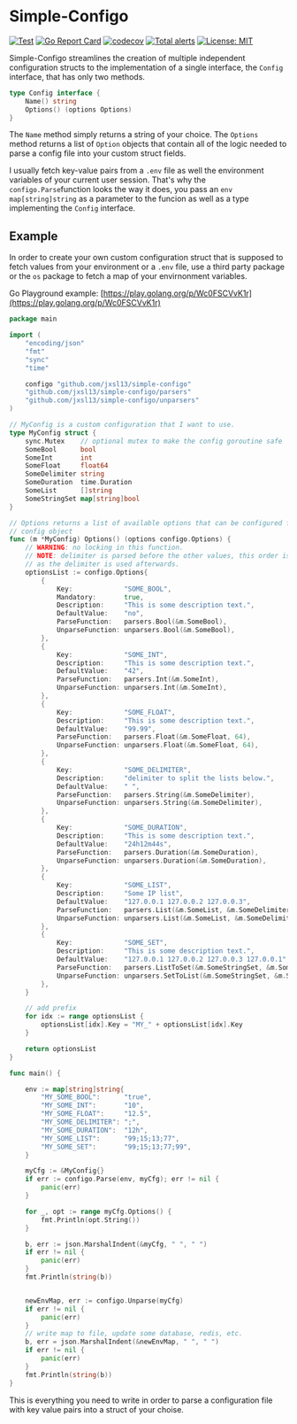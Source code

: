 # Simple-Configo

[![Test](https://github.com/jxsl13/simple-configo/actions/workflows/build.yaml/badge.svg)](https://github.com/jxsl13/simple-configo/actions/workflows/build.yaml) [![Go Report Card](https://goreportcard.com/badge/github.com/jxsl13/simple-configo)](https://goreportcard.com/report/github.com/jxsl13/simple-configo) [![codecov](https://codecov.io/gh/jxsl13/simple-configo/branch/master/graph/badge.svg?token=noNR6ork0u)](https://codecov.io/gh/jxsl13/simple-configo) [![Total alerts](https://img.shields.io/lgtm/alerts/g/jxsl13/simple-configo.svg?logo=lgtm&logoWidth=18)](https://lgtm.com/projects/g/jxsl13/simple-configo/alerts/) [![License: MIT](https://img.shields.io/badge/License-MIT-blue.svg)](https://opensource.org/licenses/MIT)

Simple-Configo streamlines the creation of multiple independent configuration structs to the implementation of a single interface, the `Config` interface, that has only two methods.

```go
type Config interface {
    Name() string
    Options() (options Options)
}
```

The `Name` method simply returns a string of your choice.
The `Options` method returns a list of `Option` objects that contain all of the logic needed to parse a config file into your custom struct fields.

I usually fetch key-value pairs from a `.env` file as well the environment variables of your current user session.
That's why the `configo.Parse`function looks the way it does, you pass an `env map[string]string` as a parameter to the funcion as well as a type implementing the `Config` interface.

## Example

In order to create your own custom configuration struct that is supposed to fetch values from your environment or a `.env` file, use a third party package or the `os` package to fetch a map of your envirnonment variables.

Go Playground example: [https://play.golang.org/p/Wc0FSCVvK1r](https://play.golang.org/p/Wc0FSCVvK1r)

```go
package main

import (
    "encoding/json"
    "fmt"
    "sync"
    "time"

    configo "github.com/jxsl13/simple-configo"
    "github.com/jxsl13/simple-configo/parsers"
    "github.com/jxsl13/simple-configo/unparsers"
)

// MyConfig is a custom configuration that I want to use.
type MyConfig struct {
    sync.Mutex    // optional mutex to make the config goroutine safe
    SomeBool      bool
    SomeInt       int
    SomeFloat     float64
    SomeDelimiter string
    SomeDuration  time.Duration
    SomeList      []string
    SomeStringSet map[string]bool
}

// Options returns a list of available options that can be configured for this
// config object
func (m *MyConfig) Options() (options configo.Options) {
    // WARNING: no locking in this function.
    // NOTE: delimiter is parsed before the other values, this order is important,
    // as the delimiter is used afterwards.
    optionsList := configo.Options{
        {
            Key:             "SOME_BOOL",
            Mandatory:       true,
            Description:     "This is some description text.",
            DefaultValue:    "no",
            ParseFunction:   parsers.Bool(&m.SomeBool),
            UnparseFunction: unparsers.Bool(&m.SomeBool),
        },
        {
            Key:             "SOME_INT",
            Description:     "This is some description text.",
            DefaultValue:    "42",
            ParseFunction:   parsers.Int(&m.SomeInt),
            UnparseFunction: unparsers.Int(&m.SomeInt),
        },
        {
            Key:             "SOME_FLOAT",
            Description:     "This is some description text.",
            DefaultValue:    "99.99",
            ParseFunction:   parsers.Float(&m.SomeFloat, 64),
            UnparseFunction: unparsers.Float(&m.SomeFloat, 64),
        },
        {
            Key:             "SOME_DELIMITER",
            Description:     "delimiter to split the lists below.",
            DefaultValue:    " ",
            ParseFunction:   parsers.String(&m.SomeDelimiter),
            UnparseFunction: unparsers.String(&m.SomeDelimiter),
        },
        {
            Key:             "SOME_DURATION",
            Description:     "This is some description text.",
            DefaultValue:    "24h12m44s",
            ParseFunction:   parsers.Duration(&m.SomeDuration),
            UnparseFunction: unparsers.Duration(&m.SomeDuration),
        },
        {
            Key:             "SOME_LIST",
            Description:     "Some IP list",
            DefaultValue:    "127.0.0.1 127.0.0.2 127.0.0.3",
            ParseFunction:   parsers.List(&m.SomeList, &m.SomeDelimiter),
            UnparseFunction: unparsers.List(&m.SomeList, &m.SomeDelimiter),
        },
        {
            Key:             "SOME_SET",
            Description:     "This is some description text.",
            DefaultValue:    "127.0.0.1 127.0.0.2 127.0.0.3 127.0.0.1",
            ParseFunction:   parsers.ListToSet(&m.SomeStringSet, &m.SomeDelimiter),
            UnparseFunction: unparsers.SetToList(&m.SomeStringSet, &m.SomeDelimiter),
        },
    }

    // add prefix
    for idx := range optionsList {
        optionsList[idx].Key = "MY_" + optionsList[idx].Key
    }

    return optionsList
}

func main() {

    env := map[string]string{
        "MY_SOME_BOOL":      "true",
        "MY_SOME_INT":       "10",
        "MY_SOME_FLOAT":     "12.5",
        "MY_SOME_DELIMITER": ";",
        "MY_SOME_DURATION":  "12h",
        "MY_SOME_LIST":      "99;15;13;77",
        "MY_SOME_SET":       "99;15;13;77;99",
    }

    myCfg := &MyConfig{}
    if err := configo.Parse(env, myCfg); err != nil {
        panic(err)
    }

    for _, opt := range myCfg.Options() {
        fmt.Println(opt.String())
    }

    b, err := json.MarshalIndent(&myCfg, " ", " ")
    if err != nil {
        panic(err)
    }
    fmt.Println(string(b))


    newEnvMap, err := configo.Unparse(myCfg)
    if err != nil {
        panic(err)
    }
    // write map to file, update some database, redis, etc.
    b, err = json.MarshalIndent(&newEnvMap, " ", " ")
    if err != nil {
        panic(err)
    }
    fmt.Println(string(b))
}
```

This is everything you need to write in order to parse a configuration file with key value pairs into a struct of your choise.
